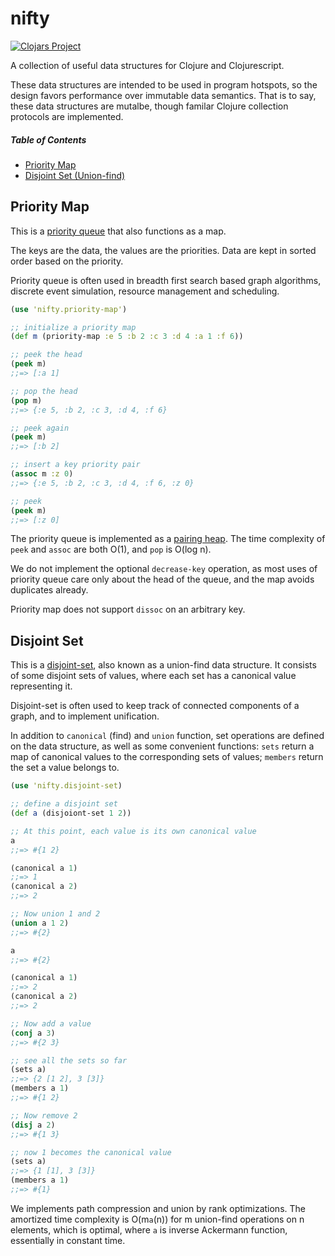 # nifty

[![Clojars Project](https://img.shields.io/clojars/v/huahaiy/nifty.svg?color=sucess)](https://clojars.org/huahaiy/nifty)

A collection of useful data structures for Clojure and Clojurescript.

These data structures are intended to be used in program hotspots, so the design favors performance over immutable data semantics. That is to say, these data structures are mutalbe, though familar Clojure collection protocols are implemented.

##### Table of Contents

* [Priority Map](#priority-map)
* [Disjoint Set (Union-find)](#disjoint-set)

## Priority Map
<a name="priority-map"/>

This is a [priority queue](https://en.wikipedia.org/wiki/Priority_queue) that
also functions as a map.

The keys are the data, the values are the priorities. Data are kept in sorted order based on the priority.

Priority queue is often used in breadth first search based graph algorithms, discrete event simulation, resource management and scheduling.

```Clojure
(use 'nifty.priority-map')

;; initialize a priority map
(def m (priority-map :e 5 :b 2 :c 3 :d 4 :a 1 :f 6))

;; peek the head
(peek m)
;;=> [:a 1]

;; pop the head
(pop m)
;;=> {:e 5, :b 2, :c 3, :d 4, :f 6}

;; peek again
(peek m)
;;=> [:b 2]

;; insert a key priority pair
(assoc m :z 0)
;;=> {:e 5, :b 2, :c 3, :d 4, :f 6, :z 0}

;; peek
(peek m)
;;=> [:z 0]

```

The priority queue is implemented as a [pairing heap](https://en.wikipedia.org/wiki/Pairing_heap). The time complexity of `peek` and `assoc` are both O(1), and `pop` is O(log n).

We do not implement the optional `decrease-key` operation, as most uses of priority queue care only about the head of the queue, and the map avoids duplicates already.

Priority map does not support `dissoc` on an arbitrary key.

## Disjoint Set
<a name="disjoint-set"/>

This is a
[disjoint-set](https://en.wikipedia.org/wiki/Disjoint-set_data_structure), also
known as a union-find data structure. It consists of some disjoint sets of
values, where each set has a canonical value representing it.

Disjoint-set is often used to keep track of connected components of a graph, and
to implement unification.

In addition to `canonical` (find) and `union` function, set operations
are defined on the data structure, as well as some convenient functions: `sets`
return a map of canonical values to the corresponding sets of values; `members`
return the set a value belongs to.

```Clojure
(use 'nifty.disjoint-set)

;; define a disjoint set
(def a (disjoiont-set 1 2))

;; At this point, each value is its own canonical value
a
;;=> #{1 2}

(canonical a 1)
;;=> 1
(canonical a 2)
;;=> 2

;; Now union 1 and 2
(union a 1 2)
;;=> #{2}

a
;;=> #{2}

(canonical a 1)
;;=> 2
(canonical a 2)
;;=> 2

;; Now add a value
(conj a 3)
;;=> #{2 3}

;; see all the sets so far
(sets a)
;;=> {2 [1 2], 3 [3]}
(members a 1)
;;=> #{1 2}

;; Now remove 2
(disj a 2)
;;=> #{1 3}

;; now 1 becomes the canonical value
(sets a)
;;=> {1 [1], 3 [3]}
(members a 1)
;;=> #{1}
```

We implements path compression and union by rank optimizations. The amortized
time complexity is O(m`a`(n)) for m union-find operations on n elements, which is optimal, where `a` is inverse Ackermann function, essentially in constant time.
